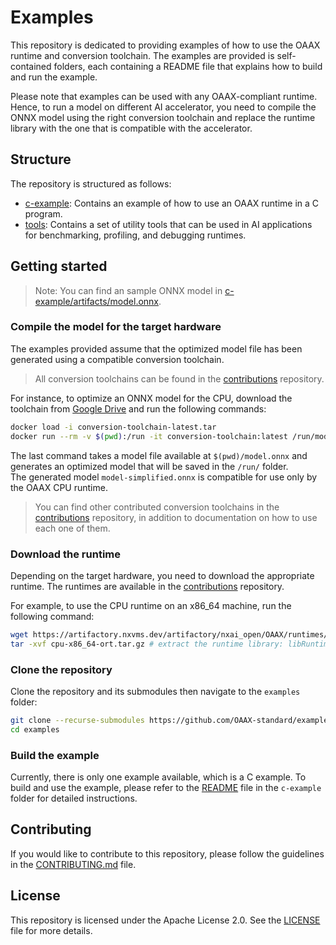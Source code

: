 # Examples

This repository is dedicated to providing examples of how to use the OAAX runtime and conversion toolchain.
The examples are provided is self-contained folders, each containing a README file that explains how to build and run
the example.

Please note that examples can be used with any OAAX-compliant runtime. Hence, to run a model on different AI
accelerator, you need to compile the ONNX model using the right conversion toolchain and replace the runtime library with the one that is compatible with the accelerator.

## Structure

The repository is structured as follows:

- [c-example](c-example): Contains an example of how to use an OAAX runtime in a C program.
- [tools](tools): Contains a set of utility tools that can be used in AI applications for benchmarking, profiling, and debugging runtimes.

## Getting started

> Note: You can find an sample ONNX model in [c-example/artifacts/model.onnx](c-example/artifacts/model.onnx).

### Compile the model for the target hardware

The examples provided assume that the optimized model file has been generated using a compatible conversion toolchain.
> All conversion toolchains can be found in the [contributions](https://github.com/oaax-standard/contributions)
> repository.

For instance, to optimize an ONNX model for the CPU, download the toolchain from [Google Drive](https://drive.google.com/file/d/1Xz9m1ATwmM9w81bDuZ1ibNqcyLmOKFWW/view) and run the following commands:

```bash
docker load -i conversion-toolchain-latest.tar
docker run --rm -v $(pwd):/run -it conversion-toolchain:latest /run/model.onnx /run/
```

The last command takes a model file available at `$(pwd)/model.onnx` and
generates an optimized model that will be saved in the `/run/` folder.    
The generated model `model-simplified.onnx` is compatible for use only by the OAAX CPU runtime.

> You can find other contributed conversion toolchains in
> the [contributions](https://github.com/oaax-standard/contributions) repository, in addition to documentation on how to
> use each one of them.


### Download the runtime

Depending on the target hardware, you need to download the appropriate runtime. The runtimes are available in the [contributions](https://github.com/oaax-standard/contributions) repository.

For example, to use the CPU runtime on an x86_64 machine, run the following command:

```bash
wget https://artifactory.nxvms.dev/artifactory/nxai_open/OAAX/runtimes/async/cpu-x86_64-ort.tar.gz
tar -xvf cpu-x86_64-ort.tar.gz # extract the runtime library: libRuntimeLibrary.so
```

### Clone the repository

Clone the repository and its submodules then navigate to the `examples` folder:

```bash
git clone --recurse-submodules https://github.com/OAAX-standard/examples.git
cd examples
```

### Build the example

Currently, there is only one example available, which is a C example. To build and use the example, please refer to the [README](c-example/README.md) file in the `c-example` folder for detailed instructions.


## Contributing

If you would like to contribute to this repository, please follow the guidelines in the [CONTRIBUTING.md](CONTRIBUTING.md) file.

## License

This repository is licensed under the Apache License 2.0. See the [LICENSE](LICENSE) file for more details.